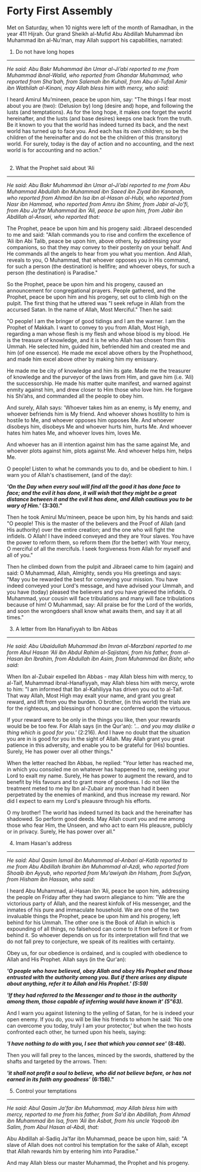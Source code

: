 Forty First Assembly
====================

Met on Saturday, when 10 nights were left of the month of Ramadhan, in
the year 411 Hijrah. Our grand Sheikh al-Mufid Abu Abdillah Muhammad ibn
Muhammad ibn al-Nu’man, may Allah support his capabilities, narrated:

1. Do not have long hopes
-------------------------

*He said: Abu Bakr Muhammad ibn Umar al-Ji’abi reported to me from
Muhammad ibnal-Walid, who reported from Ghandar Muhammad, who reported
from Sha'bah, from Salemah ibn Kuhail, from Abu al-Tufail Amir ibn
Wathilah al-Kinani, may Allah bless him with mercy, who said:*

I heard Amirul Mu’mineen, peace be upon him, say: "The things I fear
most about you are (two): (Delusion by) long (desire and) hope, and
following the lusts (and temptations). As for the long hope, it makes
one forget the world hereinafter, and the lusts (and base desires) keeps
one back from the truth. Be it known to you that the world has indeed
turned its back, and the next world has turned up to face you. And each
has its own children; so be the children of the hereinafter and do not
be the children of this (transitory) world. For surely, today is the day
of action and no accounting, and the next world is for accounting and no
action."  
  

2. What the Prophet said about ‘Ali
-----------------------------------

*He said: Abu Bakr Muhammad ibn Umar al-Ji’abi reported to me from Abu
Muhammad Abdullah ibn Muhammad ibn Saeed ibn Ziyad ibn Kananah, who
reported from Ahmad ibn Isa ibn al-Hasan al-Hubi, who reported from Nasr
ibn Hammad, who reported from Amru ibn Shimr, from Jabir al-Jo'fi, from
Abu Ja'far Muhammad ibn ‘Ali, peace be upon him, from Jabir ibn Abdillah
al-Ansari, who reported that:*

The Prophet, peace be upon him and his progeny said: Jibraeel descended
to me and said: "Allah commands you to rise and confirm the excellence
of ‘Ali ibn Abi Talib, peace be upon him, above others, by addressing
your companions, so that they may convey to their posterity on your
behalf. And He commands all the angels to hear from you what you
mention. And Allah, reveals to you, O Muhammad, that whoever opposes you
in His command, for such a person (the destination) is hellfire; and
whoever obeys, for such a person (the destination) is Paradise."

So the Prophet, peace be upon him and his progeny, caused an
announcement for congregational prayers. People gathered, and the
Prophet, peace be upon him and his progeny, set out to climb high on the
pulpit. The first thing that he uttered was "I seek refuge in Allah from
the accursed Satan. In the name of Allah, Most Merciful." Then he said:

"O people! I am the bringer of good tidings and I am the warner. I am
the Prophet of Makkah. I want to convey to you from Allah, Most High,
regarding a man whose flesh is my flesh and whose blood is my blood. He
is the treasure of knowledge, and it is he who Allah has chosen from
this Ummah. He selected him, guided him, befriended him and created me
and him (of one essence). He made me excel above others by the
Prophethood, and made him excel above other by making him my emissary.

He made me be city of knowledge and him its gate. Made me the treasurer
of knowledge and the purveyor of the laws from Him, and gave him (i.e.
‘Ali) the successorship. He made his matter quite manifest, and warned
against enmity against him, and drew closer to Him those who love him.
He forgave his Shi’ahs, and commanded all the people to obey him.

And surely, Allah says: 'Whoever takes him as an enemy, is My enemy, and
whoever befriends him is My friend. And whoever shows hostility to him
is hostile to Me, and whoever opposes him opposes Me. And whoever
disobeys him, disobeys Me and whoever hurts him, hurts Me. And whoever
hates him hates Me, and whoever loves him, loves Me.

And whoever has an ill intention against him has the same against Me,
and whoever plots against him, plots against Me. And whoever helps him,
helps Me.

O people! Listen to what he commands you to do, and be obedient to him.
I warn you of Allah's chastisement, (and of the day):

***'On the Day when every soul will find all the good it has done face
to face; and the evil it has done, it will wish that they might be a
great distance between it and the evil it has done, and Allah cautious
you to be wary of Him.'*** **(3:30)."**

Then he took Amirul Mu’mineen, peace be upon him, by his hands and said:
"O people! This is the master of the believers and the Proof of Allah
(and His authority) over the entire creation; and the one who will fight
the infidels. O Allah! I have indeed conveyed and they are Your slaves.
You have the power to reform them, so reform them (for the better) with
Your mercy, O merciful of all the mercifuls. I seek forgiveness from
Allah for myself and all of you."

Then he climbed down from the pulpit and Jibraeel came to him (again)
and said: O Muhammad, Allah, Almighty, sends you His greetings and says:
"May you be rewarded the best for conveying your mission. You have
indeed conveyed your Lord's message, and have advised your Ummah, and
you have (today) pleased the believers and you have grieved the
infidels. O Muhammad, your cousin will face tribulations and many will
face tribulations because of him! O Muhammad, say: All praise be for the
Lord of the worlds, and soon the wrongdoers shall know what awaits them,
and say it at all times."

3. A letter from Ibn Hanafiyyah to Ibn Abbas
--------------------------------------------

*He said: Abu Ubaidullah Muhammad ibn Imran al-Marzbani reported to me
form Abul Hasan ‘Ali ibn Abdul Rahim al-Sajistani, from his father, from
al-Hasan ibn Ibrahim, from Abdullah ibn Asim, from Muhammad ibn Bishr,
who said:*

When Ibn al-Zubair expelled Ibn Abbas - may Allah bless him with mercy,
to al-Taif, Muhammad ibnal-Hanafiyyah, may Allah bless him with mercy,
wrote to him: "I am informed that Ibn al-Kahiliyya has driven you out to
al-Taif. That way Allah, Most High may exalt your name, and grant you
great reward, and lift from you the burden. O brother, (in this world)
the trials are for the righteous, and blessings of honour are conferred
upon the virtuous.

If your reward were to be only in the things you like, then your rewards
would be be too few. For Allah says (in the Qur'an): *'... and you may
dislike a thing which is good for you.'* (2:216). And I have no doubt
that the situation you are in is good for you in the sight of Allah. May
Allah grant you great patience in this adversity, and enable you to be
grateful for (His) bounties. Surely, He has power over all other
things."

When the letter reached Ibn Abbas, he replied: "Your letter has reached
me, in which you consoled me on whatever has happened to me, seeking
your Lord to exalt my name. Surely, He has power to augment the reward,
and to benefit by His favours and to grant more of goodness. I do not
like the treatment meted to me by Ibn al-Zubair any more than had it
been perpetrated by the enemies of mankind, and thus increase my reward.
Nor did I expect to earn my Lord's pleausre through his efforts.

O my brother! The world has indeed turned its back and the hereinafter
has shadowed. So perform good deeds. May Allah count you and me among
those who fear Him, the Unseen, and who act to earn His pleausre,
publicly or in privacy. Surely, He has power over all."

4. Imam Hasan's address
-----------------------

*He said: Abul Qasim Ismail ibn Muhammad al-Anbari al-Katib reported to
me from Abu Abdillah Ibrahim ibn Muhammad al-Azdi, who reported from
Shoaib ibn Ayyub, who reported from Mu’awiyah ibn Hisham, from Sufyan,
from Hisham ibn Hassan, who said:*

I heard Abu Muhammad, al-Hasan ibn ‘Ali, peace be upon him, addressing
the people on Friday after they had sworn allegiance to him: "We are the
victorious party of Allah, and the nearest kinfolk of His messenger, and
the inmates of his pure and immaculate household. We are one of the two
invaluable things the Prophet, peace be upon him and his progeny, left
behind for his Ummah. The other one is the Book of Allah in which is
expounding of all things, no falsehood can come to it from before it or
from behind it. So whoever depends on us for its interpretation will
find that we do not fall prey to conjecture, we speak of its realities
with certainty.

Obey us, for our obedience is ordained, and is coupled with obedience to
Allah and His Prophet. Allah says (in the Qur'an):

***'O people who have believed, obey Allah and obey His Prophet and
those entrusted with the authority among you. But if there arises any
dispute about anything, refer it to Allah and His Prophet.' (5:59)***

***'If they had referred to the Messenger and to those in the authority
among them, those capable of inferring would have known it' (5"63).***

And I warn you against listening to the yelling of Satan, for he is
indeed your open enemy. If you do, you will be like his friends to whom
he said: 'No one can overcome you today, truly I am your protector,' but
when the two hosts confronted each other, he turned upon his heels,
saying:

***'I have nothing to do with you, I see that which you cannot see'***
**(8:48).**

Then you will fall prey to the lances, minced by the swords, shattered
by the shafts and targeted by the arrows. Then:

***'it shall not profit a soul to believe, who did not believe before,
or has not earned in its faith any goodness'*** **(6:158)."**

5. Control your temptations
---------------------------

*He said: Abul Qasim Ja'far ibn Muhammad, may Allah bless him with
mercy, reported to me from his father, from Sa'd ibn Abdillah, from
Ahmad ibn Muhammad ibn Isa, from ‘Ali ibn Asbat, from his uncle Yaqoob
ibn Salim, from Abul Hasan al-Abdi, that:*

Abu Abdillah al-Sadiq Ja'far ibn Muhammad, peace be upon him, said: "A
slave of Allah does not control his temptation for the sake of Allah,
except that Allah rewards him by entering him into Paradise."

And may Allah bless our master Muhammad, the Prophet and his progeny.


